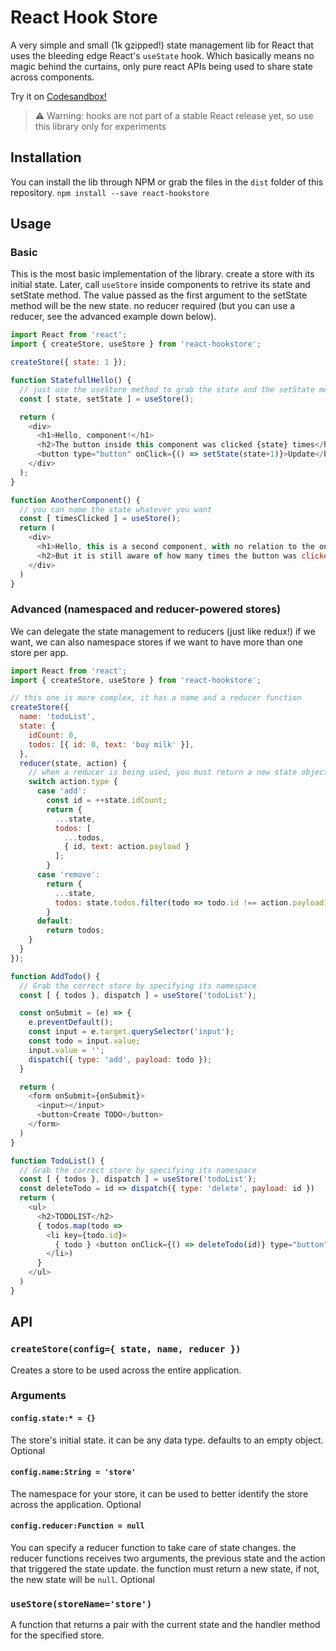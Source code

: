# React Hook Store
A very simple and small (1k gzipped!) state management lib for React that uses the bleeding edge React's `useState` hook.
Which basically means no magic behind the curtains, only pure react APIs being used to share state across components.

Try it on [Codesandbox!](https://codesandbox.io/s/r58pqonkop)

> ⚠️ Warning: hooks are not part of a stable React release yet, so use this library only for experiments

## Installation
You can install the lib through NPM or grab the files in the `dist` folder of this repository.
`npm install --save react-hookstore`

## Usage
### Basic

This is the most basic implementation of the library. create a store with its initial state.
Later, call `useStore` inside components to retrive its state and setState method.
The value passed as the first argument to the setState method will be the new state. no reducer required (but you can use a reducer, see the advanced example down below).

```javascript
import React from 'react';
import { createStore, useStore } from 'react-hookstore';

createStore({ state: 1 });

function StatefullHello() {
  // just use the useStore method to grab the state and the setState methods
  const [ state, setState ] = useStore();

  return (
    <div>
      <h1>Hello, component!</h1>
      <h2>The button inside this component was clicked {state} times</h2>
      <button type="button" onClick={() => setState(state+1)}>Update</button>
    </div>
  );
}

function AnotherComponent() {
  // you can name the state whatever you want
  const [ timesClicked ] = useStore();
  return (
    <div>
      <h1>Hello, this is a second component, with no relation to the one on the top</h1>
      <h2>But it is still aware of how many times the button was clicked: {timesClicked} </h2>
    </div>
  )
}
```

### Advanced (namespaced and reducer-powered stores)
We can delegate the state management to reducers (just like redux!) if we want, we can also namespace stores if we want to have more than one store per app.
```javascript
import React from 'react';
import { createStore, useStore } from 'react-hookstore';

// this one is more complex, it has a name and a reducer function
createStore({
  name: 'todoList',
  state: {
    idCount: 0,
    todos: [{ id: 0, text: 'buy milk' }],
  },
  reducer(state, action) {
    // when a reducer is being used, you must return a new state object
    switch action.type {
      case 'add':
        const id = ++state.idCount;
        return {
          ...state,
          todos: [
            ...todos,
            { id, text: action.payload }
          ];
        }
      case 'remove':
        return {
          ...state,
          todos: state.todos.filter(todo => todo.id !== action.payload)
        }
      default:
        return todos;
    }
  }
});

function AddTodo() {
  // Grab the correct store by specifying its namespace
  const [ { todos }, dispatch ] = useStore('todoList');

  const onSubmit = (e) => {
    e.preventDefault();
    const input = e.target.querySelector('input');
    const todo = input.value;
    input.value = '';
    dispatch({ type: 'add', payload: todo });
  }

  return (
    <form onSubmit={onSubmit}>
      <input></input>
      <button>Create TODO</button>
    </form>
  )
}

function TodoList() {
  // Grab the correct store by specifying its namespace
  const [ { todos }, dispatch ] = useStore('todoList');
  const deleteTodo = id => dispatch({ type: 'delete', payload: id })
  return (
    <ul>
      <h2>TODOLIST</h2>
      { todos.map(todo =>
        <li key={todo.id}>
          { todo } <button onClick={() => deleteTodo(id)} type="button">X</button>
        </li>)
      }
    </ul>
  )
}
```
## API
### `createStore(config={ state, name, reducer })`
Creates a store to be used across the entire application.
### Arguments
#### `config.state:* = {}`
The store's initial state. it can be any data type. defaults to an empty object. Optional
#### `config.name:String = 'store'`
The namespace for your store, it can be used to better identify the store across the application. Optional
#### `config.reducer:Function = null`
You can specify a reducer function to take care of state changes. the reducer functions receives two arguments, the previous state and the action that triggered the state update. the function must return a new state, if not, the new state will be `null`. Optional

### `useStore(storeName='store')`
A function that returns a pair with the current state and the handler method for the specified store.

